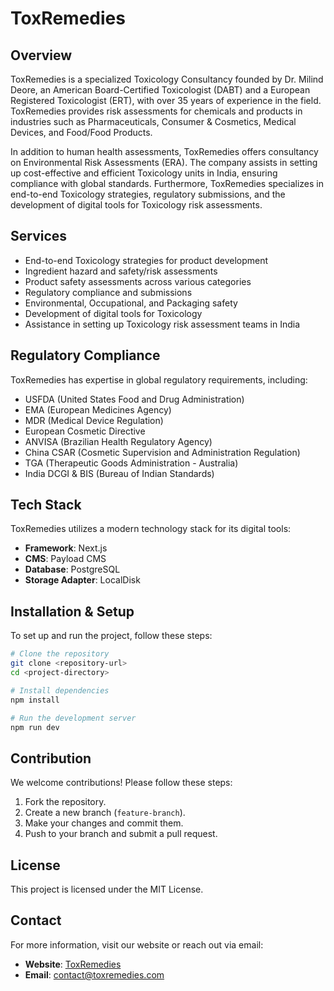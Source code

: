 # ToxRemedies

## Overview

ToxRemedies is a specialized Toxicology Consultancy founded by Dr. Milind Deore, an American Board-Certified Toxicologist (DABT) and a European Registered Toxicologist (ERT), with over 35 years of experience in the field. ToxRemedies provides risk assessments for chemicals and products in industries such as Pharmaceuticals, Consumer & Cosmetics, Medical Devices, and Food/Food Products.

In addition to human health assessments, ToxRemedies offers consultancy on Environmental Risk Assessments (ERA). The company assists in setting up cost-effective and efficient Toxicology units in India, ensuring compliance with global standards. Furthermore, ToxRemedies specializes in end-to-end Toxicology strategies, regulatory submissions, and the development of digital tools for Toxicology risk assessments.

## Services

- End-to-end Toxicology strategies for product development
- Ingredient hazard and safety/risk assessments
- Product safety assessments across various categories
- Regulatory compliance and submissions
- Environmental, Occupational, and Packaging safety
- Development of digital tools for Toxicology
- Assistance in setting up Toxicology risk assessment teams in India

## Regulatory Compliance

ToxRemedies has expertise in global regulatory requirements, including:

- USFDA (United States Food and Drug Administration)
- EMA (European Medicines Agency)
- MDR (Medical Device Regulation)
- European Cosmetic Directive
- ANVISA (Brazilian Health Regulatory Agency)
- China CSAR (Cosmetic Supervision and Administration Regulation)
- TGA (Therapeutic Goods Administration - Australia)
- India DCGI & BIS (Bureau of Indian Standards)

## Tech Stack

ToxRemedies utilizes a modern technology stack for its digital tools:

- **Framework**: Next.js
- **CMS**: Payload CMS
- **Database**: PostgreSQL
- **Storage Adapter**: LocalDisk

## Installation & Setup

To set up and run the project, follow these steps:

```bash
# Clone the repository
git clone <repository-url>
cd <project-directory>

# Install dependencies
npm install

# Run the development server
npm run dev
```

## Contribution

We welcome contributions! Please follow these steps:

1. Fork the repository.
2. Create a new branch (`feature-branch`).
3. Make your changes and commit them.
4. Push to your branch and submit a pull request.

## License

This project is licensed under the MIT License.

## Contact

For more information, visit our website or reach out via email:

- **Website**: [ToxRemedies](#)
- **Email**: contact@toxremedies.com
